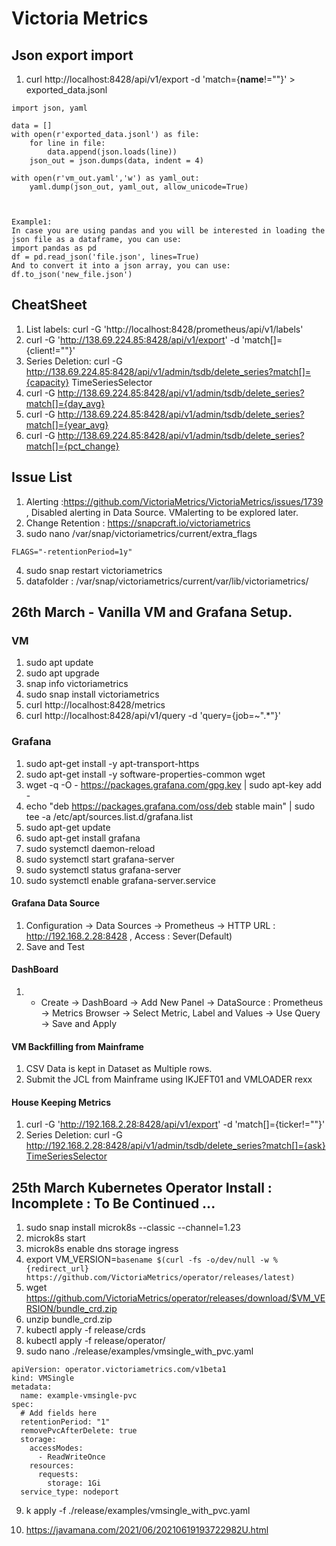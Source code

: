 # Victoria Metrics

## Json export import

1. curl http://localhost:8428/api/v1/export -d 'match={__name__!=""}' > exported_data.jsonl

```
import json, yaml 

data = []
with open(r'exported_data.jsonl') as file:
    for line in file:
        data.append(json.loads(line))
    json_out = json.dumps(data, indent = 4)

with open(r'vm_out.yaml','w') as yaml_out:
    yaml.dump(json_out, yaml_out, allow_unicode=True)



Example1:
In case you are using pandas and you will be interested in loading the json file as a dataframe, you can use:
import pandas as pd
df = pd.read_json('file.json', lines=True)
And to convert it into a json array, you can use:
df.to_json('new_file.json')

```

## CheatSheet

1. List labels: curl -G 'http://localhost:8428/prometheus/api/v1/labels'
2. curl -G 'http://138.69.224.85:8428/api/v1/export' -d 'match[]={client!=""}'
3. Series Deletion: curl -G http://138.69.224.85:8428/api/v1/admin/tsdb/delete_series?match[]={capacity} TimeSeriesSelector
4. curl -G http://138.69.224.85:8428/api/v1/admin/tsdb/delete_series?match[]={day_avg}
5. curl -G http://138.69.224.85:8428/api/v1/admin/tsdb/delete_series?match[]={year_avg}
6. curl -G http://138.69.224.85:8428/api/v1/admin/tsdb/delete_series?match[]={pct_change}

## Issue List
1. Alerting :https://github.com/VictoriaMetrics/VictoriaMetrics/issues/1739 , Disabled alerting in Data Source. VMalerting to be explored later.
2. Change Retention : https://snapcraft.io/victoriametrics
3. sudo nano /var/snap/victoriametrics/current/extra_flags 
```
FLAGS="-retentionPeriod=1y"
```
4. sudo snap restart victoriametrics
5. datafolder : /var/snap/victoriametrics/current/var/lib/victoriametrics/



## 26th March - Vanilla VM and Grafana Setup.

### VM
1. sudo apt update
2. sudo apt upgrade
3. snap info victoriametrics
4. sudo snap install victoriametrics
5. curl http://localhost:8428/metrics
6. curl http://localhost:8428/api/v1/query -d 'query={job=~".*"}'

### Grafana

1. sudo apt-get install -y apt-transport-https
2. sudo apt-get install -y software-properties-common wget
3. wget -q -O - https://packages.grafana.com/gpg.key | sudo apt-key add -
4. echo "deb https://packages.grafana.com/oss/deb stable main" | sudo tee -a /etc/apt/sources.list.d/grafana.list
5. sudo apt-get update
6. sudo apt-get install grafana
7. sudo systemctl daemon-reload
8. sudo systemctl start grafana-server
9. sudo systemctl status grafana-server
10. sudo systemctl enable grafana-server.service

#### Grafana Data Source

1. Configuration -> Data Sources -> Prometheus -> HTTP URL :  http://192.168.2.28:8428 , Access : Sever(Default)
2. Save and Test

#### DashBoard

1. + Create -> DashBoard -> Add New Panel -> DataSource : Prometheus -> Metrics Browser -> Select Metric, Label and Values -> Use Query -> Save and Apply 

#### VM Backfilling from Mainframe

1. CSV Data is kept in Dataset as Multiple rows.
2. Submit the JCL from Mainframe using IKJEFT01 and VMLOADER rexx

#### House Keeping Metrics

1. curl -G 'http://192.168.2.28:8428/api/v1/export' -d 'match[]={ticker!=""}'
2. Series Deletion: curl -G http://192.168.2.28:8428/api/v1/admin/tsdb/delete_series?match[]={ask} [TimeSeriesSelector](https://prometheus.io/docs/prometheus/latest/querying/basics/#time-series-selectors) 


## 25th March Kubernetes Operator Install : Incomplete : To Be Continued ...

1. sudo snap install microk8s --classic --channel=1.23
2. microk8s start
3. microk8s enable dns storage ingress
4. export VM_VERSION=`basename $(curl -fs -o/dev/null -w %{redirect_url} https://github.com/VictoriaMetrics/operator/releases/latest)`
5. wget https://github.com/VictoriaMetrics/operator/releases/download/$VM_VERSION/bundle_crd.zip
6. unzip  bundle_crd.zip 
7. kubectl apply -f release/crds
8. kubectl apply -f release/operator/
9. sudo nano ./release/examples/vmsingle_with_pvc.yaml 
```
apiVersion: operator.victoriametrics.com/v1beta1
kind: VMSingle
metadata:
  name: example-vmsingle-pvc
spec:
  # Add fields here
  retentionPeriod: "1"
  removePvcAfterDelete: true
  storage:
    accessModes:
      - ReadWriteOnce
    resources:
      requests:
        storage: 1Gi
  service_type: nodeport
```
9. k apply -f ./release/examples/vmsingle_with_pvc.yaml

10. https://javamana.com/2021/06/20210619193722982U.html
